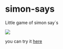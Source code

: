 # simon-says
Little game of simon say´s

![](https://i.imgur.com/sjCOjTC.png)

you can try it [here](https://jonathanrangelb.github.io/simon-says/index.html "PLAY!")
